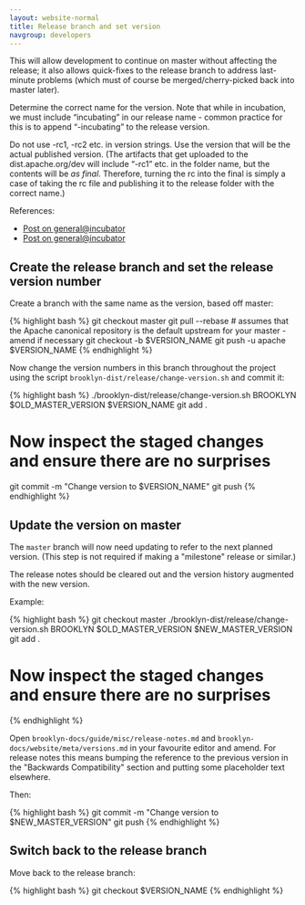 ```yaml
---
layout: website-normal
title: Release branch and set version
navgroup: developers
---
```


This will allow development to continue on master without affecting the release; it also allows quick-fixes to the
release branch to address last-minute problems (which must of course be merged/cherry-picked back into master later).

Determine the correct name for the version. Note that while in incubation, we must include “incubating” in our release
name - common practice for this is to append “-incubating” to the release version.

Do not use -rc1, -rc2 etc. in version strings. Use the version that will be the actual published version. (The artifacts
that get uploaded to the dist.apache.org/dev will include “-rc1” etc. in the folder name, but the contents will be *as
final*. Therefore, turning the rc into the final is simply a case of taking the rc file and publishing it to the release
folder with the correct name.)

References:
- [Post on general@incubator](https://mail-archives.apache.org/mod_mbox/incubator-general/201409.mbox/%3CCAK2iWdS1H9dkJcSdohky6hFqJdP0XyuhAG%2B%3D1Aspxcjt5RmnJw%40mail.gmail.com%3E)
- [Post on general@incubator](https://mail-archives.apache.org/mod_mbox/incubator-general/201409.mbox/%3CCAOGo0VaEz4cEUbgMgqhh3hiiiubnspiGkQ%3DQv08bOwPqRtzAvQ%40mail.gmail.com%3E)


Create the release branch and set the release version number
------------------------------------------------------------

Create a branch with the same name as the version, based off master:

{% highlight bash %}
git checkout master
git pull --rebase # assumes that the Apache canonical repository is the default upstream for your master - amend if necessary
git checkout -b $VERSION_NAME
git push -u apache $VERSION_NAME
{% endhighlight %}

Now change the version numbers in this branch throughout the project using the script `brooklyn-dist/release/change-version.sh` and commit it:

{% highlight bash %}
./brooklyn-dist/release/change-version.sh BROOKLYN $OLD_MASTER_VERSION $VERSION_NAME
git add .
# Now inspect the staged changes and ensure there are no surprises
git commit -m "Change version to $VERSION_NAME"
git push
{% endhighlight %}



Update the version on master
----------------------------

The `master` branch will now need updating to refer to the next planned version. (This step is not required if making
a "milestone" release or similar.)

The release notes should be cleared out and the version history augmented with the new version.

Example:

{% highlight bash %}
git checkout master
./brooklyn-dist/release/change-version.sh BROOKLYN $OLD_MASTER_VERSION $NEW_MASTER_VERSION
git add .
# Now inspect the staged changes and ensure there are no surprises
{% endhighlight %}

Open `brooklyn-docs/guide/misc/release-notes.md` and `brooklyn-docs/website/meta/versions.md` in your favourite editor and amend.
For release notes this means bumping the reference to the previous version in the "Backwards Compatibility" section
and putting some placeholder text elsewhere.

Then:

{% highlight bash %}
git commit -m "Change version to $NEW_MASTER_VERSION"
git push
{% endhighlight %}


Switch back to the release branch
---------------------------------

Move back to the release branch:

{% highlight bash %}
git checkout $VERSION_NAME
{% endhighlight %}
